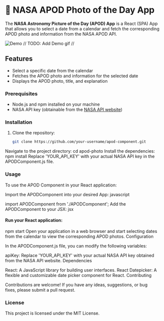 # 🌌 NASA APOD Photo of the Day App

The **NASA Astronomy Picture of the Day (APOD) App** is a React (SPA) App that allows you to select a date from a calendar and fetch the corresponding APOD photo and information from the NASA APOD API.

![Demo](demo.gif)
// TODO: Add Demo gif //


## Features

- Select a specific date from the calendar
- Fetches the APOD photo and information for the selected date
- Displays the APOD photo, title, and explanation

### Prerequisites

- Node.js and npm installed on your machine
- NASA API key (obtainable from the [NASA API website](https://api.nasa.gov/))

### Installation

1. Clone the repository:

   ```bash
   git clone https://github.com/your-username/apod-component.git
   ```

Navigate to the project directory:
cd apod-photo
Install the dependencies:
npm install
Replace 'YOUR_API_KEY' with your actual NASA API key in the APODComponent.js file.

### Usage

To use the APOD Component in your React application:

Import the APODComponent into your desired App:
javascript

import APODComponent from './APODComponent';
Add the APODComponent to your JSX:
jsx

<APODComponent />

#### Run your React application:
npm start
Open your application in a web browser and start selecting dates from the calendar to view the corresponding APOD photos.
Configuration

In the APODComponent.js file, you can modify the following variables:

apiKey: Replace 'YOUR_API_KEY' with your actual NASA API key obtained from the NASA API website.
Dependencies

React: A JavaScript library for building user interfaces.
React Datepicker: A flexible and customizable date picker component for React.
Contributing

Contributions are welcome! If you have any ideas, suggestions, or bug fixes, please submit a pull request.

### License

This project is licensed under the MIT License.
